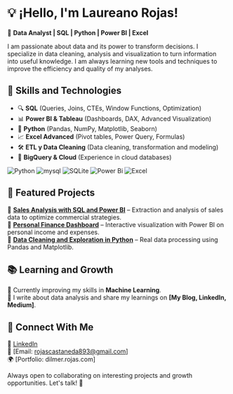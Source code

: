 # 💡 ¡Hello, I'm Laureano Rojas!  

🎯 **Data Analyst | SQL | Python | Power BI | Excel**  

I am passionate about data and its power to transform decisions. I specialize in data cleaning, analysis and visualization to turn information into useful knowledge. I am always learning new tools and techniques to improve the efficiency and quality of my analyses. 

## 🚀 **Skills and Technologies**  
- 🔍 **SQL** (Queries, Joins, CTEs, Window Functions, Optimization)  
- 📊 **Power BI & Tableau** (Dashboards, DAX, Advanced Visualization)
- 🐍 **Python** (Pandas, NumPy, Matplotlib, Seaborn)  
- 📈 **Excel Advanced** (Pivot tables, Power Query, Formulas) 
- 🛠 **ETL y Data Cleaning** (Data cleaning, transformation and modeling)  
- 📂 **BigQuery & Cloud** (Experience in cloud databases)  

![Python](https://img.shields.io/badge/Python-14354C?style=for-the-badge&logo=python&logoColor=yellow)
![mysql](https://img.shields.io/badge/MySQL-005C84?style=for-the-badge&logo=mysql&logoColor=white)
![SQLite](https://img.shields.io/badge/SQLite-07405E?style=for-the-badge&logo=sqlite&logoColor=white)
![Power Bi](https://img.shields.io/badge/power_bi-F2C811?style=for-the-badge&logo=powerbi&logoColor=black)
![Excel](https://img.shields.io/badge/Microsoft_Excel-217346?style=for-the-badge&logo=microsoft-excel&logoColor=white)

## 📌 **Featured Projects**  
🔹 [**Sales Analysis with SQL and Power BI**](https://github.com/tuusuario/proyecto-ventas) – Extraction and analysis of sales data to optimize commercial strategies.  
🔹 [**Personal Finance Dashboard**](https://github.com/tuusuario/dashboard-finanzas) – Interactive visualization with Power BI on personal income and expenses.  
🔹 [**Data Cleaning and Exploration in Python**](https://github.com/tuusuario/data-cleaning) – Real data processing using Pandas and Matplotlib.

## 📚 **Learning and Growth**  
📌 Currently improving my skills in **Machine Learning**.  
📝 I write about data analysis and share my learnings on **[My Blog, LinkedIn, Medium]**.  

## 🤝 **Connect With Me**  
💼 [LinkedIn](https://linkedin.com/in/tuusuario)  
📧 [Email: rojascastaneda893@gmail.com]  
🌍 [Portfolio: dilmer.rojas.com]  

Always open to collaborating on interesting projects and growth opportunities. Let's talk! 🚀  
